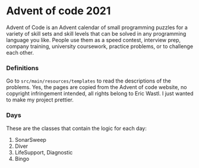 # Advent of code 2021

Advent of Code is an Advent calendar of small programming puzzles for a variety of skill sets and
skill levels that can be solved in any programming language you like. People use them as a speed
contest, interview prep, company training, university coursework, practice problems, or to challenge
each other.

### Definitions

Go to `src/main/resources/templates` to read the descriptions of the problems. Yes, the pages are
copied from the Advent of code website, no copyright infringement intended, all rights belong to
Eric Wastl. I just wanted to make my project prettier.

### Days

These are the classes that contain the logic for each day:

1. SonarSweep
2. Diver
3. LifeSupport, Diagnostic
4. Bingo
